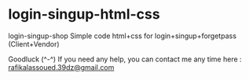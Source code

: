 # login-singup-html-css
login-singup-shop
Simple code html+css for login+singup+forgetpass (Client+Vendor)

Goodluck (^-^)
If you need any help, you can contact me any time here : rafikalassoued.39dz@gmail.com

